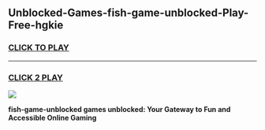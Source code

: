 
## Unblocked-Games-fish-game-unblocked-Play-Free-hgkie
<h3>
<a href="https://premium76.site?title=fish-game-unblocked&ref=10A">CLICK TO PLAY</a></h3>
<hr>

<h3>
<a href="https://premium76.site?title=fish-game-unblocked&ref=10A">CLICK 2 PLAY</a>
  
</h3>

<a href="https://premium76.site?title=fish-game-unblocked&ref=10A"><img src="https://clearcache.store/games.png"></a>


**fish-game-unblocked games unblocked: Your Gateway to Fun and Accessible Online Gaming**

